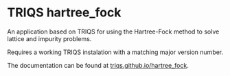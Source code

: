 # TRIQS hartree_fock
An application based on TRIQS for using the Hartree-Fock method to solve lattice and impurity problems.

Requires a working TRIQS instalation with a matching major version number.

The documentation can be found at [triqs.github.io/hartree_fock](https://triqs.github.io/hartree_fock/).
